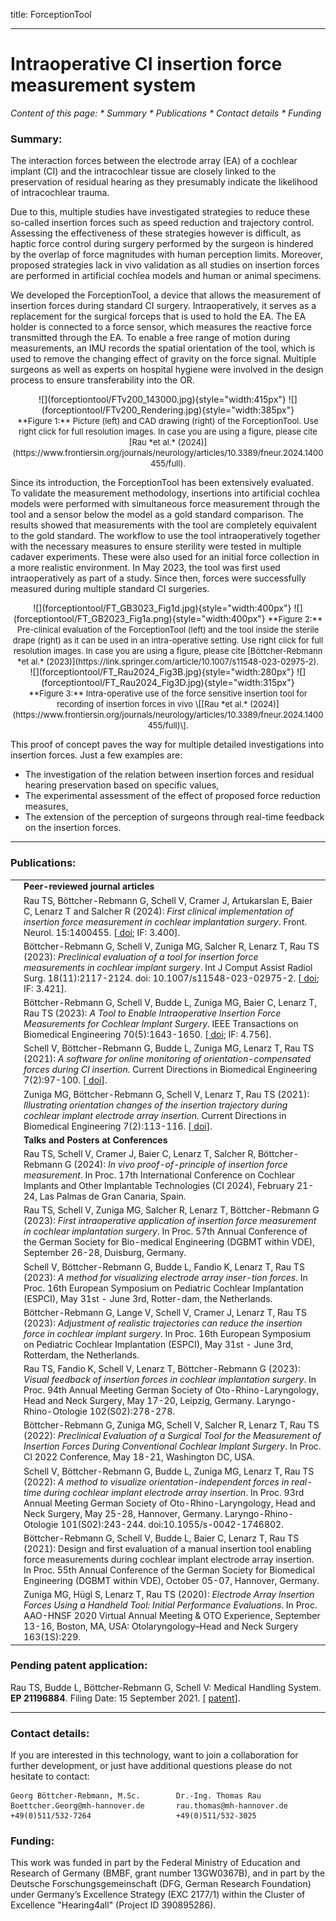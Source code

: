 title: ForceptionTool

- - -

# Intraoperative CI insertion force measurement system

<!-- <center> -->
<!-- _Content of this page: <span class="glyphicon glyphicon-dot" aria-hidden="true"></span> Summary <span class="glyphicon glyphicon-hand-down" aria-hidden="true"></span> Contact details <span class="glyphicon glyphicon-hand-down" aria-hidden="true"></span> Funding <span class="glyphicon glyphicon-hand-down" aria-hidden="true"></span> Publications_ -->
<!-- </center> -->

_Content of this page: \* Summary \* Publications \* Contact details \* Funding_

### Summary:

The interaction forces between the electrode array (EA) of a cochlear implant (CI) and the intracochlear tissue are closely linked to the preservation of residual hearing as they presumably indicate the likelihood of intracochlear trauma. 

Due to this, multiple studies have investigated strategies to reduce these so-called insertion forces such as speed reduction and trajectory control. Assessing the effectiveness of these strategies however is difficult, as haptic force control during surgery performed by the surgeon is hindered by the overlap of force magnitudes with human perception limits. Moreover, proposed strategies lack in vivo validation as all studies on insertion forces are performed in artificial cochlea models and human or animal specimens.

We developed the ForceptionTool, a device that allows the measurement of insertion forces during standard CI surgery. Intraoperatively, it serves as a replacement for the surgical forceps that is used to hold the EA. The EA holder is connected to a force sensor, which measures the reactive force transmitted through the EA. To enable a free range of motion during measurements, an IMU records the spatial orientation of the tool, which is used to remove the changing effect of gravity on the force signal. Multiple surgeons as well as experts on hospital hygiene were involved in the design process to ensure transferability into the OR.

<center> ![](forceptiontool/FTv200_143000.jpg){style="width:415px"} ![](forceptiontool/FTv200_Rendering.jpg){style="width:385px"} </center>
  
<center> <font size = "2"> **Figure 1:** Picture (left) and CAD drawing (right) of the ForceptionTool. Use right click for full resolution images. In case you are using a figure, please cite [Rau *et al.* (2024)](https://www.frontiersin.org/journals/neurology/articles/10.3389/fneur.2024.1400455/full).
</font> </center>

Since its introduction, the ForceptionTool has been extensively evaluated. To validate the measurement methodology, insertions into artificial cochlea models were performed with simultaneous force measurement through the tool and a sensor below the model as a gold standard comparison. The results showed that measurements with the tool are completely equivalent to the gold standard. The workflow to use the tool intraoperatively together with the necessary measures to ensure sterility were tested in multiple cadaver experiments. These were also used for an initial force collection in a more realistic environment. In May 2023, the tool was first used intraoperatively as part of a study. Since then, forces were successfully measured during multiple standard CI surgeries.

<center> ![](forceptiontool/FT_GB3023_Fig1d.jpg){style="width:400px"} ![](forceptiontool/FT_GB2023_Fig1a.png){style="width:400px"} 
<font size = "2"> **Figure 2:** Pre-clinical evaluation of the ForceptionTool (left) and the tool inside the sterile drape (right) as it can be used in an intra-operative setting. Use right click for full resolution images. In case you are using a figure, please cite [Böttcher-Rebmann *et al.* (2023)](https://link.springer.com/article/10.1007/s11548-023-02975-2). </font> </center>


<center>  ![](forceptiontool/FT_Rau2024_Fig3B.jpg){style="width:280px"} ![](forceptiontool/FT_Rau2024_Fig3D.jpg){style="width:315px"} </center>

<center> <font size = "2">   **Figure 3:** Intra-operative use of the force sensitive insertion tool for recording of insertion forces in vivo \[[Rau *et al.* (2024)](https://www.frontiersin.org/journals/neurology/articles/10.3389/fneur.2024.1400455/full)\]. </font> </center>

This proof of concept paves the way for multiple detailed investigations into insertion forces. Just a few examples are:

   * The investigation of the relation between insertion forces and residual hearing preservation based on specific values,
   * The experimental assessment of the effect of proposed force reduction measures, 
   * The extension of the perception of surgeons through real-time feedback on the insertion forces.
    
- - -
### Publications:
|                                                              |                                                              |
| ------------------------------------------------------------ | ------------------------------------------------------------ |
|  | **Peer-reviewed journal articles** |
| [<span class="glyphicon glyphicon-file" aria-hidden="true"></span>](https://www.frontiersin.org/journals/neurology/articles/10.3389/fneur.2024.1400455/pdf?isPublishedV2=false) | Rau TS, Böttcher-Rebmann G, Schell V, Cramer J, Artukarslan E, Baier C, Lenarz T and Salcher R (2024): _First clinical implementation of insertion force measurement in cochlear implantation surgery_. Front. Neurol. 15:1400455. \[[<span class="glyphicon glyphicon-link" aria-hidden="true"></span> doi](https://www.frontiersin.org/journals/neurology/articles/10.3389/fneur.2024.1400455/full); IF: 3.400\]. |
| [<span class="glyphicon glyphicon-file" aria-hidden="true"></span>](https://link.springer.com/content/pdf/10.1007/s11548-023-02975-2.pdf) | Böttcher-Rebmann G, Schell V, Zuniga MG, Salcher R, Lenarz T, Rau TS (2023): _Preclinical evaluation of a tool for insertion force measurements in cochlear implant surgery_. Int J Comput Assist Radiol Surg. 18(11):2117-2124. doi: 10.1007/s11548-023-02975-2. \[[<span class="glyphicon glyphicon-link" aria-hidden="true"></span> doi](https://link.springer.com/article/10.1007/s11548-023-02975-2); IF: 3.421\]. |
| [<span class="glyphicon glyphicon-file" aria-hidden="true"></span>](https://ieeexplore.ieee.org/stamp/stamp.jsp?tp=&arnumber=9963684)  | Böttcher-Rebmann G, Schell V, Budde L, Zuniga MG, Baier C, Lenarz T, Rau TS (2023): _A Tool to Enable Intraoperative Insertion Force Measurements for Cochlear Implant Surgery_. IEEE Transactions on Biomedical Engineering 70(5):1643-1650. \[[<span class="glyphicon glyphicon-link" aria-hidden="true"></span> doi](https://ieeexplore.ieee.org/document/9963684); IF: 4.756\]. |
| [<span class="glyphicon glyphicon-file" aria-hidden="true"></span>](https://www.degruyter.com/document/doi/10.1515/cdbme-2021-2025/pdf?licenseType=open-access) | Schell V, Böttcher-Rebmann G, Budde L, Zuniga MG, Lenarz T, Rau TS (2021): _A software for online monitoring of orientation-compensated forces during CI insertion._ Current Directions in Biomedical Engineering 7(2):97-100. \[[<span class="glyphicon glyphicon-link" aria-hidden="true"></span> doi](https://www.degruyter.com/document/doi/10.1515/cdbme-2021-2025)\]. |
| [<span class="glyphicon glyphicon-file" aria-hidden="true"></span>](https://www.degruyter.com/document/doi/10.1515/cdbme-2021-2029/pdf?licenseType=open-access) | Zuniga MG, Böttcher-Rebmann G, Schell V, Lenarz T, Rau TS (2021): _Illustrating orientation changes of the insertion trajectory during cochlear implant electrode array insertion._ Current Directions in Biomedical Engineering 7(2):113-116. \[[<span class="glyphicon glyphicon-link" aria-hidden="true"></span> doi](https://www.degruyter.com/document/doi/10.1515/cdbme-2021-2029)\]. |
| | **Talks and Posters at Conferences** |
| | Rau TS, Schell V, Cramer J, Baier C, Lenarz T, Salcher R, Böttcher-Rebmann G (2024): _In vivo proof-of-principle of insertion force measurement_. In Proc. 17th International Conference on Cochlear Implants and Other Implantable Technologies (CI 2024), February 21-24, Las Palmas de Gran Canaria, Spain. |
| | Rau TS, Schell V, Zuniga MG, Salcher R, Lenarz T, Böttcher-Rebmann G (2023): _First intraoperative application of insertion force measurement in cochlear implantation surgery_. In Proc. 57th Annual Conference of the German Society for Bio-medical Engineering (DGBMT within VDE), September 26-28, Duisburg, Germany. |
| | Schell V, Böttcher-Rebmann G, Budde L, Fandio K, Lenarz T, Rau TS (2023): _A method for visualizing electrode array inser-tion forces_. In Proc. 16th European Symposium on Pediatric Cochlear Implantation (ESPCI), May 31st - June 3rd, Rotter-dam, the Netherlands. |
| | Böttcher-Rebmann G, Lange V, Schell V, Cramer J, Lenarz T, Rau TS (2023): _Adjustment of realistic trajectories can reduce the insertion force in cochlear implant surgery_. In Proc. 16th European Symposium on Pediatric Cochlear Implantation (ESPCI), May 31st - June 3rd, Rotterdam, the Netherlands. |
| | Rau TS, Fandio K, Schell V, Lenarz T, Böttcher-Rebmann G (2023): _Visual feedback of insertion forces in cochlear implantation surgery_. In Proc. 94th Annual Meeting German Society of Oto-Rhino-Laryngology, Head and Neck Surgery, May 17-20, Leipzig, Germany. Laryngo-Rhino-Otologie 102(S02):278-278. |
| | Böttcher-Rebmann G, Zuniga MG, Schell V, Salcher R, Lenarz T, Rau TS (2022): _Preclinical Evaluation of a Surgical Tool for the Measurement of Insertion Forces During Conventional Cochlear Implant Surgery_. In Proc. CI 2022 Conference, May 18-21, Washington DC, USA. |
| | Schell V, Böttcher-Rebmann G, Budde L, Zuniga MG, Lenarz T, Rau TS (2022): _A method to visualize orientation-independent forces in real-time during cochlear implant electrode array insertion_. In Proc. 93rd Annual Meeting German Society of Oto-Rhino-Laryngology, Head and Neck Surgery, May 25-28, Hannover, Germany. Laryngo-Rhino-Otologie 101(S02):243-244. doi:10.1055/s-0042-1746802. |
| | Böttcher-Rebmann G, Schell V, Budde L, Baier C, Lenarz T, Rau TS (2021): Design and first evaluation of a manual insertion tool enabling force measurements during cochlear implant electrode array insertion. In Proc. 55th Annual Conference of the German Society for Biomedical Engineering (DGBMT within VDE), October 05-07, Hannover, Germany. |
| | Zuniga MG, Hügl S, Lenarz T, Rau TS (2020): _Electrode Array Insertion Forces Using a Handheld Tool: Initial Performance Evaluations_. In Proc. AAO-HNSF 2020 Virtual Annual Meeting & OTO Experience, September 13-16, Boston, MA, USA: Otolaryngology–Head and Neck Surgery 163(1S):229. |


### Pending patent application:
Rau TS, Budde L, Böttcher-Rebmann G, Schell V: Medical Handling System. **EP 21196884**. Filing Date: 15 September 2021. \[[<span class="glyphicon glyphicon-file" aria-hidden="true"></span>](https://patentimages.storage.googleapis.com/fb/e7/b2/373ab420422081/WO2023041581A1.pdf) [<span class="glyphicon glyphicon-link" aria-hidden="true"></span> patent](https://patents.google.com/patent/WO2023041581A1/en)\].

- - -
### Contact details:
If you are interested in this technology, want to join a collaboration for further development, or just have additional questions please do not hesitate to contact:

    Georg Böttcher-Rebmann, M.Sc.        Dr.-Ing. Thomas Rau
    Boettcher.Georg@mh-hannover.de       rau.thomas@mh-hannover.de
    +49(0)511/532-7264                   +49(0)511/532-3025

### Funding:
This work was funded in part by the Federal Ministry of Education and Research of Germany (BMBF, grant number 13GW0367B), and in part by the Deutsche Forschungsgemeinschaft (DFG, German Research Foundation) under Germany’s Excellence Strategy (EXC 2177/1) within the Cluster of Excellence "Hearing4all" (Project ID 390895286). 
